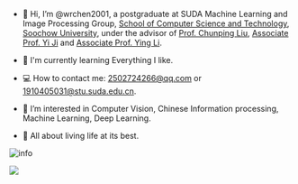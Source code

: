 - 👋 Hi, I’m @wrchen2001, a postgraduate at SUDA Machine Learning and Image Processing Group, [School of Computer Science and Technology](http://scst.suda.edu.cn/), [Soochow University](http://www.suda.edu.cn/), under the advisor of [Prof. Chunping Liu](http://web.suda.edu.cn/cpliu/), [Associate Prof. Yi Ji](http://scst.suda.edu.cn/0e/3a/c30768a527930/page.htm) and [Associate Prof. Ying Li](http://scst.suda.edu.cn/10/65/c11250a528485/page.htm).

- 🌱 I'm currently learning Everything I like.

- 💻 How to contact me: 2502724266@qq.com or 1910405031@stu.suda.edu.cn.

- 👀 I’m interested in Computer Vision, Chinese Information processing, Machine Learning, Deep Learning.

- 💓 All about living life at its best.


![info](https://github-readme-stats.vercel.app/api?username=wrchen2001&show_icons=true&count_private=true&hide=prs&theme=default_repocard)


[![](https://img.shields.io/badge/-Python-007396?style=for-the-badge&logo=python&logoColor=ffffff)](https://www.python.org/)




